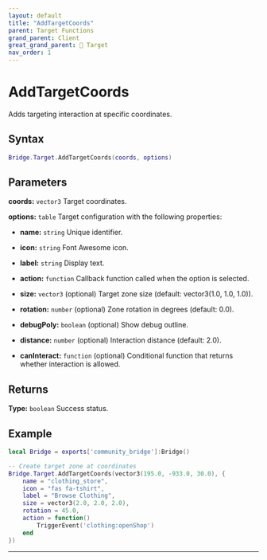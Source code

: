 ```yaml
---
layout: default
title: "AddTargetCoords"
parent: Target Functions
grand_parent: Client
great_grand_parent: 🎯 Target
nav_order: 1
---
```


# AddTargetCoords
Adds targeting interaction at specific coordinates.

## Syntax

```lua
Bridge.Target.AddTargetCoords(coords, options)
```

## Parameters

**coords:** `vector3`
Target coordinates.

**options:** `table`
Target configuration with the following properties:

- **name:** `string`
  Unique identifier.

- **icon:** `string`
  Font Awesome icon.

- **label:** `string`
  Display text.

- **action:** `function`
  Callback function called when the option is selected.

- **size:** `vector3` (optional)
  Target zone size (default: vector3(1.0, 1.0, 1.0)).

- **rotation:** `number` (optional)
  Zone rotation in degrees (default: 0.0).

- **debugPoly:** `boolean` (optional)
  Show debug outline.

- **distance:** `number` (optional)
  Interaction distance (default: 2.0).

- **canInteract:** `function` (optional)
  Conditional function that returns whether interaction is allowed.

## Returns

**Type:** `boolean`
Success status.

## Example

```lua
local Bridge = exports['community_bridge']:Bridge()

-- Create target zone at coordinates
Bridge.Target.AddTargetCoords(vector3(195.0, -933.0, 30.0), {
    name = "clothing_store",
    icon = "fas fa-tshirt",
    label = "Browse Clothing",
    size = vector3(2.0, 2.0, 2.0),
    rotation = 45.0,
    action = function()
        TriggerEvent('clothing:openShop')
    end
})
```

---